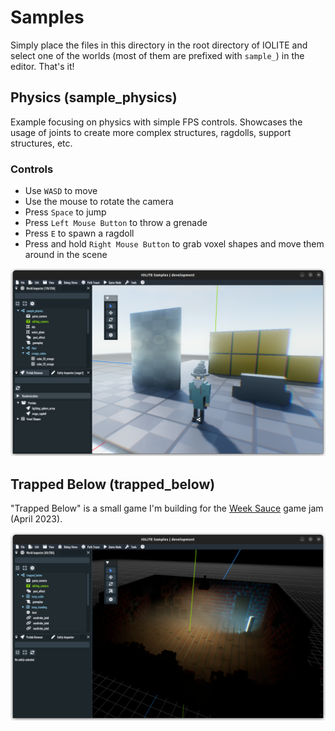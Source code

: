 # Samples

Simply place the files in this directory in the root directory of IOLITE and select one of the worlds (most of them are prefixed with `sample_`) in the editor. That's it!

## Physics (sample_physics)

Example focusing on physics with simple FPS controls. Showcases the usage of joints to create more complex structures, ragdolls, support structures, etc.

### Controls

- Use `WASD` to move
- Use the mouse to rotate the camera
- Press `Space` to jump
- Press `Left Mouse Button` to throw a grenade
- Press `E` to spawn a ragdoll
- Press and hold `Right Mouse Button` to grab voxel shapes and move them around in the scene

![Physics Sample](../media/samples/sample_physics.png?raw=true)

## Trapped Below (trapped_below)

"Trapped Below" is a small game I'm building for the [Week Sauce](https://weeksauce.io/) game jam (April 2023).

![Physics Sample](../media/samples/trapped_below.png?raw=true)
